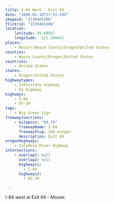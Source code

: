 ```yaml
---
title: I-84 West - Exit 69
date: "2008-01-18T17:51:20Z"
imageid: "2239465386"
flickrid: "2239465386"
location:
    latitude: 45.68567
    longitude: -121.398441
places:
    - Mosier|Wasco County|Oregon|United States
counties:
    - Wasco County|Oregon|United States
countries:
    - United States
states:
    - Oregon|United States
highwaytypes:
    - Interstate Highway
    - US Highway
highways:
    - I-84
    - US-30
tags:
    - Big Green Sign
freewayJunctions:
    - milepost: "69.79"
      freewayName: I-84
      freewaySlug: i84-oregon
      description: Exit 69
oregonHighways:
    - Columbia River Highway
intersections:
    - overlap1: null
      overlap2: null
      highways1:
        - I-84
      highways2:
        - US-30

---
```

I-84 west at Exit 69 - Mosier.